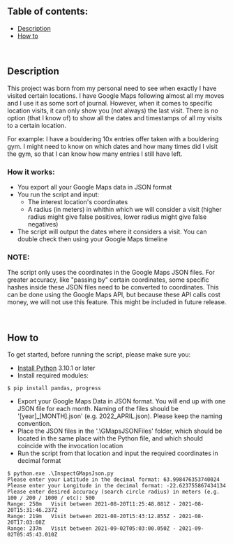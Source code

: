 ## Table of contents:
* [Description](#Description)
* [How to](#technologies)

<br>

## Description
This project was born from my personal need to see when exactly I have visited certain locations.
I have Google Maps following almost all my moves and I use it as some sort of journal. However, when it comes to specific location visits, it can only show you (not always) the last visit. There is no option (that I know of) to show all the dates and timestamps of all my visits to a certain location.

For example: I have a bouldering 10x entries offer taken with a bouldering gym. I might need to know on which dates and how many times did I visit the gym, so that I can know how many entries I still have left.

### How it works:
* You export all your Google Maps data in JSON format
* You run the script and input:
    * The interest location's coordinates
    * A radius (in meters) in whithin which we will consider a visit (higher radius might give false positives, lower radius might give false negatives)
* The script will output the dates where it considers a visit. You can double check then using your Google Maps timeline

### NOTE:
The script only uses the coordinates in the Google Maps JSON files. For greater accuracy, like "passing by" certain coordinates, some specific hashes inside these JSON files need to be converted to coordinates. This can be done using the Google Maps API, but because these API calls cost money, we will not use this feature. This might be included in future release. 

<br>

## How to
To get started, before running the script, please make sure you:
* [Install Python](https://www.python.org/downloads/) 3.10.1 or later 
* Install required modules:
```
$ pip install pandas, progress
```
* Export your Google Maps Data in JSON format. You will end up with one JSON file for each month. Naming of the files should be '[year]_[MONTH].json' (e.g. 2022_APRIL.json). Please keep the naming convention. 
* Place the JSON files in the '.\GMapsJSONFiles' folder, which should be located in the same place with the Python file, and which should coincide with the invocation location
* Run the script from that location and input the required coordinates in decimal format
```
$ python.exe .\InspectGMapsJson.py
Please enter your Latitude in the decimal format: 63.998476353740024
Please enter your Longitude in the decimal format: -22.623755867434134
Please enter desired accuracy (search circle radius) in meters (e.g. 100 / 200 / 1000 / etc): 500
Range: 258m   Visit between 2021-08-20T11:25:48.881Z - 2021-08-20T15:31:46.237Z
Range: 219m   Visit between 2021-08-20T15:43:12.855Z - 2021-08-20T17:03:08Z
Range: 237m   Visit between 2021-09-02T05:03:00.050Z - 2021-09-02T05:45:43.010Z
```
